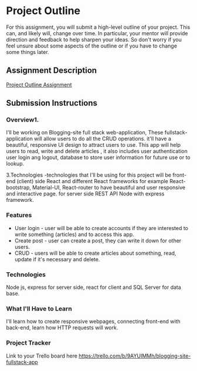 # Project Outline
For this assignment, you will submit a high-level outline of your project. This can, and likely will, change over time. In particular, your mentor will provide direction and feedback to help sharpen your ideas. So don't worry if you feel unsure about some aspects of the outline or if you have to change some things later.

## Assignment Description
[Project Outline Assignment](https://education.launchcode.org/liftoff/modules/assignments/project-outline)

## Submission Instructions

### Overview1.
I'll be working on Blogging-site full stack web-application, These fullstack-application will allow users to do all the CRUD operations. it'll have a beautiful, responsive UI design to attract users to use. This app will help users to read, write and delete articles , it also includes user authentication user login ang logout, database to store user information for future use or to lookup.

3.Technologies -technologies that I'll be using for this project will be front-end (client) side React and different React
frameworks for example React-bootstrap, Material-UI, React-router to have beautiful and user responsive and interactive
page.
for server side REST API Node with express framework.

### Features
- User login - user will be able to create accounts if they are interested to write something (articles) and to access this app.
- Create post - user can create a post, they can write it down for other users.
- CRUD - users will be able to create articles about something, read, update if it's necessary and delete.
### Technologies
Node js, express for server side, react for client and SQL Server for data base.

### What I'll Have to Learn
 I'll learn how to create responsive webpages, connecting front-end with back-end, learn how HTTP requests will work.

### Project Tracker
Link to your Trello board here
 https://trello.com/b/9AYUIMMh/blogging-site-fullstack-app 
